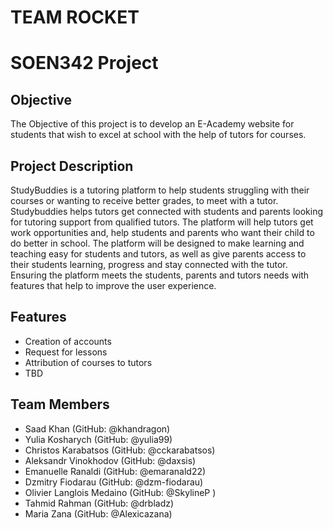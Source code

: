 # TEAM ROCKET
# SOEN342 Project

## Objective

The Objective of this project is to develop an E-Academy website for students that 
wish to excel at school with the help of tutors for courses. 

## Project Description

StudyBuddies is a tutoring platform to help students struggling with their courses or wanting to receive better grades, to meet with a tutor.
Studybuddies helps tutors get connected with students and parents looking for tutoring support from qualified tutors. The platform will help 
tutors get work opportunities and, help students and parents who want their child to do better in school. The platform will be designed to make learning and teaching easy for students and tutors, as well as give parents access to their students learning, progress and stay connected with the tutor. Ensuring the platform meets the students, parents and tutors needs with features that help to improve the user experience.


## Features

* Creation of accounts
* Request for lessons
* Attribution of courses to tutors
* TBD

## Team Members

* Saad Khan (GitHub: @khandragon)
* Yulia Kosharych (GitHub: @yulia99)
* Christos Karabatsos (GitHub: @cckarabatsos)
* Aleksandr Vinokhodov (GitHub: @daxsis) 
* Emanuelle Ranaldi (GitHub: @emaranald22)
* Dzmitry Fiodarau (GitHub: @dzm-fiodarau)
* Olivier Langlois Medaino (GitHub: @SkylineP )
* Tahmid Rahman (GitHub: @drbladz)
* Maria Zana (GitHub: @Alexicazana)
